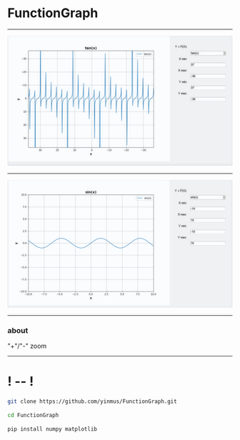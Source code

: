 # FunctionGraph
____
![tan](.img/tan.png)
___
![sin](.img/sin.png)
___
### about
"+"/"-" zoom 
___
# ! -- !

```bash
git clone https://github.com/yinmus/FunctionGraph.git
```
```bash
cd FunctionGraph
```
```bash
pip install numpy matplotlib
```
